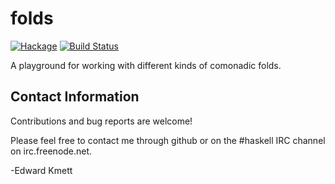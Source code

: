 folds
======

[![Hackage](https://img.shields.io/hackage/v/folds.svg)](https://hackage.haskell.org/package/folds) [![Build Status](https://secure.travis-ci.org/ekmett/folds.png?branch=master)](http://travis-ci.org/ekmett/folds)

A playground for working with different kinds of comonadic folds.

Contact Information
-------------------

Contributions and bug reports are welcome!

Please feel free to contact me through github or on the #haskell IRC channel on irc.freenode.net.

-Edward Kmett
